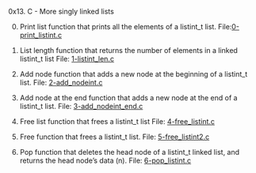 0x13. C - More singly linked lists

0. Print list
	function that prints all the elements of a listint_t list.
	File:[0-print_listint.c](0-print_listint.c)

1. List length
	 function that returns the number of elements in a linked listint_t list
	 File: [1-listint_len.c](1-listint_len.c)

2. Add node 
	 function that adds a new node at the beginning of a listint_t list.
	 File: [2-add_nodeint.c](2-add_nodeint.c)

3. Add node at the end 
	 function that adds a new node at the end of a listint_t list.
	 File: [3-add_nodeint_end.c](3-add_nodeint_end.c)

4. Free list
	function that frees a listint_t list
	File: [4-free_listint.c](4-free_listint.c)

5. Free
	 function that frees a listint_t list.
	 File: [5-free_listint2.c](5-free_listint2.c)

6. Pop
	function that deletes the head node of a listint_t linked list, and returns the head node’s data (n).
	File: [6-pop_listint.c](6-pop_listint.c)

